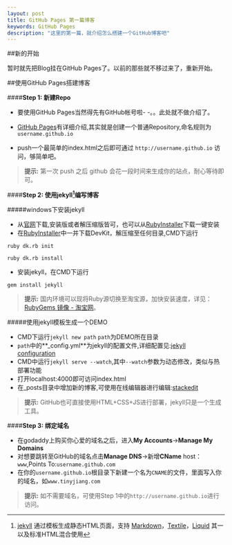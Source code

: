 ```yaml
---
layout: post
title: GitHub Pages 第一篇博客
keywords: GitHub Pages
description: "这里的第一篇，就介绍怎么搭建一个GitHub博客吧"
---
```


##新的开始

暂时就先把Blog挂在GitHub Pages了。以前的那些就不移过来了，重新开始。

##使用GitHub Pages搭建博客

####**Step 1: 新建Repo**

- 要使用GitHub Pages当然得先有GitHub帐号啦- -。。此处就不做介绍了。

- [GitHub Pages][1]有详细介绍,其实就是创建一个普通Repository,命名规则为 `username.github.io`

- push一个最简单的index.html之后即可通过 `http://username.github.io` 访问，够简单吧。


> **提示:** 第一次 push 之后 github 会花一段时间来生成你的站点，耐心等待即可。


####**Step 2: 使用jekyll[^jekyll]编写博客**

#####windows下安装jekyll

- 从[官网][6]下载,安装版或者解压缩版皆可，也可以从[RubyInstaller][7]下载一键安装
- 在[RubyInstaller][7]中一并下载DevKit，解压缩至任何目录,CMD下运行
```
ruby dk.rb init
```  
```
ruby dk.rb install
```

- 安装jekyll，在CMD下运行
```
gem install jekyll
```

> **提示:** 国内环境可以现将Ruby源切换至淘宝源，加快安装速度，详见： [RubyGems 镜像 - 淘宝网][8]。


#####使用jekyll模板生成一个DEMO
- CMD下运行`jekyll new path` `path`为DEMO所在目录
- `path`中的**_config.yml**为jekyll的配置文件,详细配置见:[jekyll configuration][9]
- CMD中运行`jekyll serve --watch`,其中`--watch`参数为动态修改，类似与热部署功能
- 打开localhost:4000即可访问index.html
- 在_posts目录中增加新的博客,可使用在线编辑器进行编辑:[stackedit][10]

> **提示:** GitHub也可直接使用HTML+CSS+JS进行部署，jekyll只是一个生成工具。


####**Step 3: 绑定域名**
- 在godaddy上购买你心爱的域名之后，进入**My Accounts**->**Manage My Domains**
- 对想要跳转至GitHub的域名点击**Manage DNS**->新增**CName** host：`www`,Points To:`username.github.com`
- 在你的`username.github.io`根目录下新建一个名为`CNAME`的文件，里面写入你的域名，如`www.tinyjiang.com`

> **提示:** 如不需要域名，可使用Step 1中的`http://username.github.io`进行访问。


[^jekyll]: [jekyll][5] 通过模板生成静态HTML页面，支持 [Markdown][2]，[Textile][3]，[Liquid][4] 其一以及标准HTML混合使用


[1]: https://pages.github.com/
[2]: http://daringfireball.net/projects/markdown/
[3]: http://textile.sitemonks.com/
[4]: http://wiki.shopify.com/Liquid
[5]: http://jekyllrb.com/
[6]: https://www.ruby-lang.org/zh_cn/downloads/
[7]: http://rubyinstaller.org/
[8]: http://ruby.taobao.org/
[9]: http://jekyllrb.com/docs/configuration/
[10]: https://stackedit.io/#fn:stackedit
